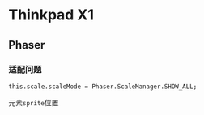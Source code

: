 # Thinkpad X1

## Phaser 

### 适配问题

`this.scale.scaleMode = Phaser.ScaleManager.SHOW_ALL;`

元素`sprite`位置